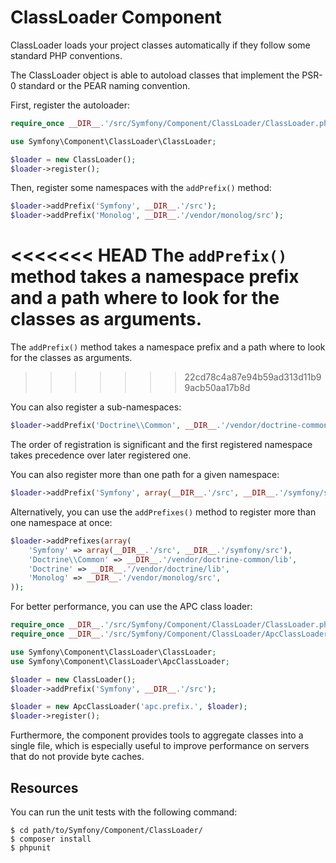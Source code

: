 ClassLoader Component
=====================

ClassLoader loads your project classes automatically if they follow some
standard PHP conventions.

The ClassLoader object is able to autoload classes that implement the PSR-0
standard or the PEAR naming convention.

First, register the autoloader:

```php
require_once __DIR__.'/src/Symfony/Component/ClassLoader/ClassLoader.php';

use Symfony\Component\ClassLoader\ClassLoader;

$loader = new ClassLoader();
$loader->register();
```

Then, register some namespaces with the `addPrefix()` method:

```php
$loader->addPrefix('Symfony', __DIR__.'/src');
$loader->addPrefix('Monolog', __DIR__.'/vendor/monolog/src');
```

<<<<<<< HEAD
The `addPrefix()` method takes a namespace prefix and a path where to
look for the classes as arguments.
=======
The `addPrefix()` method takes a namespace prefix and a path where to look for
the classes as arguments.
>>>>>>> 22cd78c4a87e94b59ad313d11b99acb50aa17b8d

You can also register a sub-namespaces:

```php
$loader->addPrefix('Doctrine\\Common', __DIR__.'/vendor/doctrine-common/lib');
```

The order of registration is significant and the first registered namespace
takes precedence over later registered one.

You can also register more than one path for a given namespace:

```php
$loader->addPrefix('Symfony', array(__DIR__.'/src', __DIR__.'/symfony/src'));
```

Alternatively, you can use the `addPrefixes()` method to register more
than one namespace at once:

```php
$loader->addPrefixes(array(
    'Symfony' => array(__DIR__.'/src', __DIR__.'/symfony/src'),
    'Doctrine\\Common' => __DIR__.'/vendor/doctrine-common/lib',
    'Doctrine' => __DIR__.'/vendor/doctrine/lib',
    'Monolog' => __DIR__.'/vendor/monolog/src',
));
```

For better performance, you can use the APC class loader:

```php
require_once __DIR__.'/src/Symfony/Component/ClassLoader/ClassLoader.php';
require_once __DIR__.'/src/Symfony/Component/ClassLoader/ApcClassLoader.php';

use Symfony\Component\ClassLoader\ClassLoader;
use Symfony\Component\ClassLoader\ApcClassLoader;

$loader = new ClassLoader();
$loader->addPrefix('Symfony', __DIR__.'/src');

$loader = new ApcClassLoader('apc.prefix.', $loader);
$loader->register();
```

Furthermore, the component provides tools to aggregate classes into a single
file, which is especially useful to improve performance on servers that do not
provide byte caches.

Resources
---------

You can run the unit tests with the following command:

    $ cd path/to/Symfony/Component/ClassLoader/
    $ composer install
    $ phpunit
